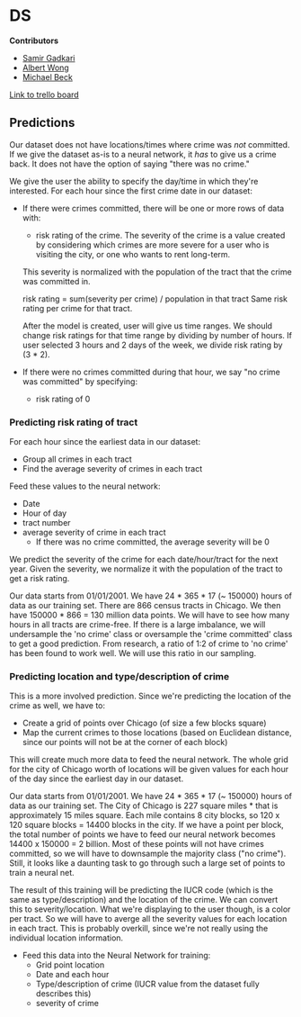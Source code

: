 # DS
**Contributors**

* [Samir Gadkari](https://github.com/samirgadkari)
* [Albert Wong](http://github.com/albert-h-wong)
* [Michael Beck](http://github.com/brit228)

[Link to trello board](https://trello.com/b/VX0UcKdA/labs*12-crime-statistics)


## Predictions
Our dataset does not have locations/times where crime was *not* committed.
If we give the dataset as-is to a neural network, it *has* to give us a
crime back. It does not have the option of saying "there was no crime."


We give the user the ability to specify the day/time in which they're interested.
For each hour since the first crime date in our dataset:
  * If there were crimes committed, there will be one or more rows of data with:
      * risk rating of the crime.
      The severity of the crime is a value created by considering which crimes
      are more severe for a user who is visiting the city, or one who wants to
      rent long-term.
      
      
      This severity is normalized with the population of the tract that the
      crime was committed in.
      
      
      risk rating = sum(severity per crime) / population in that tract
      Same risk rating per crime for that tract.

      After the model is created, user will give us time ranges. 
      We should change risk ratings for that time range
      by dividing by number of hours. If user selected 3 hours and 2 days of the week,
      we divide risk rating by (3 * 2).      
  * If there were no crimes committed during that hour,
    we say "no crime was committed" by specifying:
    * risk rating of 0
### Predicting risk rating of tract
For each hour since the earliest data in our dataset:
  * Group all crimes in each tract
  * Find the average severity of crimes in each tract


Feed these values to the neural network:
  * Date
  * Hour of day
  * tract number
  * average severity of crime in each tract
    * If there was no crime committed, the average severity will be 0


We predict the severity of the crime for each date/hour/tract for the next year.
Given the severity, we normalize it with the population of the tract
to get a risk rating.


Our data starts from 01/01/2001. We have 24 * 365 * 17 (~ 150000)
hours of data as our training set. There are 866 census tracts in Chicago.
We then have 150000 * 866 = 130 million data points.
We will have to see how many hours in all tracts are crime-free.
If there is a large imbalance, we will undersample the 'no crime' class
or oversample the 'crime committed' class to get a good prediction.
From research, a ratio of 1:2 of crime to 'no crime' has been found
to work well. We will use this ratio in our sampling.
### Predicting location and type/description of crime
This is a more involved prediction.  Since we're predicting the location
of the crime as well, we have to:
  * Create a grid of points over Chicago (of size a few blocks square)
  * Map the current crimes to those locations (based on Euclidean distance,
  since our points will not be at the corner of each block)


This will create much more data to feed the neural network. The whole grid
for the city of Chicago worth of locations will be given values for each
hour of the day since the earliest day in our dataset.


Our data starts from 01/01/2001. We have 24 * 365 * 17 (~ 150000)
hours of data as our training set. The City of Chicago is 227 square miles *
that is approximately 15 miles square. Each mile contains 8 city blocks,
so 120 x 120 square blocks = 14400 blocks in the city. If we have a point
per block, the total number of points we have to feed our neural network
becomes 14400 x 150000 = 2 billion. Most of these points will not have
crimes committed, so we will have to downsample the majority class ("no crime").
Still, it looks like a daunting task to go through such a large set of points
to train a neural net.


The result of this training will be predicting the IUCR code (which is the same
as type/description) and the location of the crime. We can convert this to severity/location.
What we're displaying to the user though, is a color per tract. So we will have to
averge all the severity values for each location in each tract. This is probably overkill, 
since we're not really using the individual location information.


* Feed this data into the Neural Network for training:
    * Grid point location
    * Date and each hour
    * Type/description of crime (IUCR value from the dataset fully describes this)
    * severity of crime

